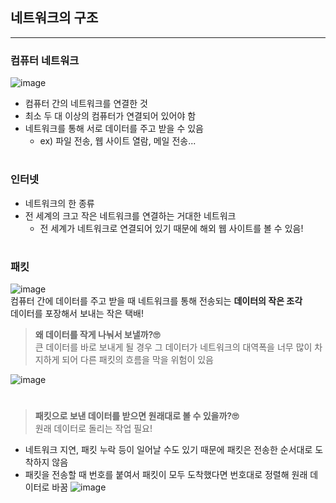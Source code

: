 ## 네트워크의 구조
-----
### 컴퓨터 네트워크
![image](https://user-images.githubusercontent.com/44824456/133084857-a8d0a1bb-6ebb-45b7-b0fe-bed711e409ed.png)
- 컴퓨터 간의 네트워크를 연결한 것
- 최소 두 대 이상의 컴퓨터가 연결되어 있어야 함
- 네트워크를 통해 서로 데이터를 주고 받을 수 있음
    - ex) 파일 전송, 웹 사이트 열람, 메일 전송...
#  

### 인터넷
- 네트워크의 한 종류
- 전 세계의 크고 작은 네트워크를 연결하는 거대한 네트워크
    - 전 세계가 네트워크로 연결되어 있기 때문에 해외 웹 사이트를 볼 수 있음!
#

### 패킷       
![image](https://user-images.githubusercontent.com/44824456/133085012-491bdeb9-f1fe-40fc-bf61-0ca75056cac8.png)     
컴퓨터 간에 데이터를 주고 받을 때 네트워크를 통해 전송되는 **데이터의 작은 조각**      
데이터를 포장해서 보내는 작은 택배!

>**왜 데이터를 작게 나눠서 보낼까?🙄**         
큰 데이터를 바로 보내게 될 경우 그 데이터가 네트워크의 대역폭을 너무 많이 차지하게 되어 다른 패킷의 흐름을 막을 위험이 있음

![image](https://user-images.githubusercontent.com/44824456/133085116-85f01d10-fac1-4ca9-a13e-1fbc1469e1dd.png)


#
>**패킷으로 보낸 데이터를 받으면 원래대로 볼 수 있을까?🙄**    
원래 데이터로 돌리는 작업 필요!
- 네트워크 지연, 패킷 누락 등이 일어날 수도 있기 때문에 패킷은 전송한 순서대로 도착하지 않음
- 패킷을 전송할 때 번호를 붙여서 패킷이 모두 도착했다면 번호대로 정렬해 원래 데이터로 바꿈
![image](https://user-images.githubusercontent.com/44824456/133085490-fbae03e6-6328-4600-9c77-d254f4cdfb6e.png)
